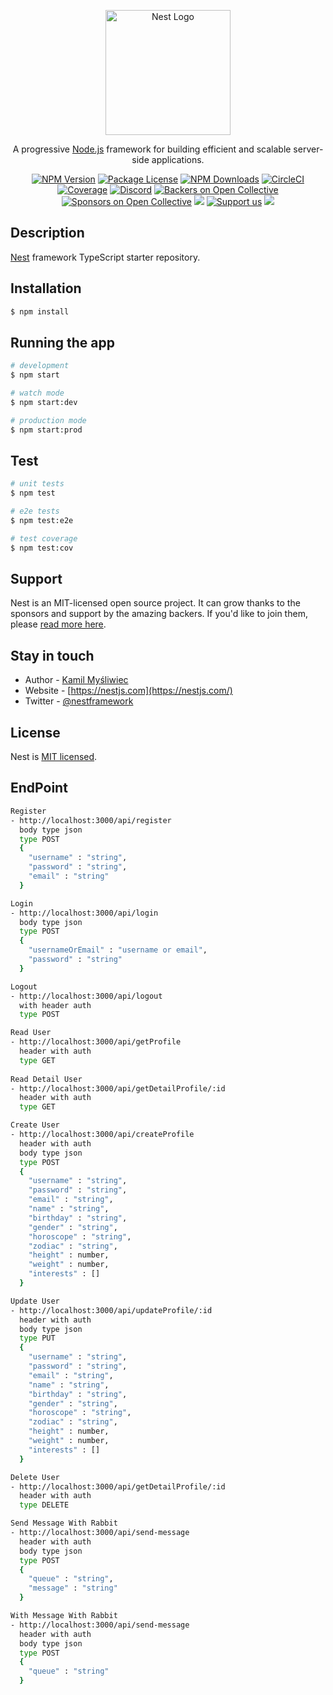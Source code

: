<p align="center">
  <a href="http://nestjs.com/" target="blank"><img src="https://nestjs.com/img/logo-small.svg" width="200" alt="Nest Logo" /></a>
</p>

[circleci-image]: https://img.shields.io/circleci/build/github/nestjs/nest/master?token=abc123def456
[circleci-url]: https://circleci.com/gh/nestjs/nest

  <p align="center">A progressive <a href="http://nodejs.org" target="_blank">Node.js</a> framework for building efficient and scalable server-side applications.</p>
    <p align="center">
<a href="https://www.npmjs.com/~nestjscore" target="_blank"><img src="https://img.shields.io/npm/v/@nestjs/core.svg" alt="NPM Version" /></a>
<a href="https://www.npmjs.com/~nestjscore" target="_blank"><img src="https://img.shields.io/npm/l/@nestjs/core.svg" alt="Package License" /></a>
<a href="https://www.npmjs.com/~nestjscore" target="_blank"><img src="https://img.shields.io/npm/dm/@nestjs/common.svg" alt="NPM Downloads" /></a>
<a href="https://circleci.com/gh/nestjs/nest" target="_blank"><img src="https://img.shields.io/circleci/build/github/nestjs/nest/master" alt="CircleCI" /></a>
<a href="https://coveralls.io/github/nestjs/nest?branch=master" target="_blank"><img src="https://coveralls.io/repos/github/nestjs/nest/badge.svg?branch=master#9" alt="Coverage" /></a>
<a href="https://discord.gg/G7Qnnhy" target="_blank"><img src="https://img.shields.io/badge/discord-online-brightgreen.svg" alt="Discord"/></a>
<a href="https://opencollective.com/nest#backer" target="_blank"><img src="https://opencollective.com/nest/backers/badge.svg" alt="Backers on Open Collective" /></a>
<a href="https://opencollective.com/nest#sponsor" target="_blank"><img src="https://opencollective.com/nest/sponsors/badge.svg" alt="Sponsors on Open Collective" /></a>
  <a href="https://paypal.me/kamilmysliwiec" target="_blank"><img src="https://img.shields.io/badge/Donate-PayPal-ff3f59.svg"/></a>
    <a href="https://opencollective.com/nest#sponsor"  target="_blank"><img src="https://img.shields.io/badge/Support%20us-Open%20Collective-41B883.svg" alt="Support us"></a>
  <a href="https://twitter.com/nestframework" target="_blank"><img src="https://img.shields.io/twitter/follow/nestframework.svg?style=social&label=Follow"></a>
</p>
  <!--[![Backers on Open Collective](https://opencollective.com/nest/backers/badge.svg)](https://opencollective.com/nest#backer)
  [![Sponsors on Open Collective](https://opencollective.com/nest/sponsors/badge.svg)](https://opencollective.com/nest#sponsor)-->

## Description

[Nest](https://github.com/nestjs/nest) framework TypeScript starter repository.

## Installation

```bash
$ npm install
```

## Running the app

```bash
# development
$ npm start

# watch mode
$ npm start:dev

# production mode
$ npm start:prod
```

## Test

```bash
# unit tests
$ npm test

# e2e tests
$ npm test:e2e

# test coverage
$ npm test:cov
```

## Support

Nest is an MIT-licensed open source project. It can grow thanks to the sponsors and support by the amazing backers. If you'd like to join them, please [read more here](https://docs.nestjs.com/support).

## Stay in touch

- Author - [Kamil Myśliwiec](https://kamilmysliwiec.com)
- Website - [https://nestjs.com](https://nestjs.com/)
- Twitter - [@nestframework](https://twitter.com/nestframework)

## License

Nest is [MIT licensed](LICENSE).

## EndPoint
```bash
Register
- http://localhost:3000/api/register
  body type json
  type POST
  {
    "username" : "string",
    "password" : "string",
    "email" : "string"
  }

Login
- http://localhost:3000/api/login
  body type json
  type POST
  {
    "usernameOrEmail" : "username or email",
    "password" : "string"
  }

Logout
- http://localhost:3000/api/logout
  with header auth
  type POST

Read User
- http://localhost:3000/api/getProfile
  header with auth
  type GET
  
Read Detail User
- http://localhost:3000/api/getDetailProfile/:id
  header with auth
  type GET

Create User
- http://localhost:3000/api/createProfile
  header with auth
  body type json
  type POST
  {
    "username" : "string",
    "password" : "string",
    "email" : "string",
    "name" : "string",
    "birthday" : "string",
    "gender" : "string",
    "horoscope" : "string",
    "zodiac" : "string",
    "height" : number,
    "weight" : number,
    "interests" : []
  }

Update User
- http://localhost:3000/api/updateProfile/:id
  header with auth
  body type json
  type PUT
  {
    "username" : "string",
    "password" : "string",
    "email" : "string",
    "name" : "string",
    "birthday" : "string",
    "gender" : "string",
    "horoscope" : "string",
    "zodiac" : "string",
    "height" : number,
    "weight" : number,
    "interests" : []
  }

Delete User
- http://localhost:3000/api/getDetailProfile/:id
  header with auth
  type DELETE

Send Message With Rabbit
- http://localhost:3000/api/send-message
  header with auth
  body type json
  type POST
  {
    "queue" : "string",
    "message" : "string"
  }

With Message With Rabbit
- http://localhost:3000/api/send-message
  header with auth
  body type json
  type POST
  {
    "queue" : "string"
  }
```
